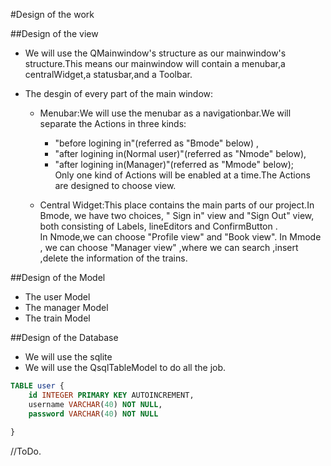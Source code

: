#Design of the work

##Design of the view

- We will use the QMainwindow's structure as our mainwindow's structure.This means our mainwindow will contain a menubar,a centralWidget,a statusbar,and a Toolbar.

- The desgin of every part of the main window:
	- Menubar:We will use the menubar as a navigationbar.We will separate the Actions in three kinds: 
		- "before logining in"(referred as "Bmode" below) , 
		- "after logining in(Normal user)"(referred as "Nmode" below),
		- "after logining in(Manager)"(referred as "Mmode" below);<br>
	Only one kind of Actions will be enabled at a time.The Actions are designed to choose view.

	- Central Widget:This place contains the main parts of our project.In Bmode, we have two choices, " Sign in" view and "Sign Out" view, both consisting of Labels,  lineEditors and ConfirmButton .<br>
In Nmode,we can choose "Profile view" and "Book view".
In Mmode , we can choose "Manager view" ,where we can search ,insert ,delete the information of the trains.


##Design of the Model
- The user Model
- The manager Model
- The train Model




##Design of the Database

- We will use the sqlite
- We will use the QsqlTableModel to do all the job.

```sql
TABLE user {
	id INTEGER PRIMARY KEY AUTOINCREMENT,
	username VARCHAR(40) NOT NULL,
	password VARCHAR(40) NOT NULL
	
}

```

//ToDo.
	